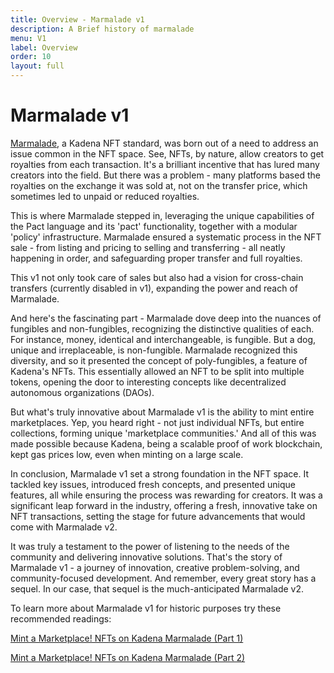 ```yaml
---
title: Overview - Marmalade v1
description: A Brief history of marmalade
menu: V1
label: Overview
order: 10
layout: full
---
```


# Marmalade v1

[Marmalade](https://marmalade.art/), a Kadena NFT standard, was born out of a
need to address an issue common in the NFT space. See, NFTs, by nature, allow
creators to get royalties from each transaction. It's a brilliant incentive that
has lured many creators into the field. But there was a problem - many platforms
based the royalties on the exchange it was sold at, not on the transfer price,
which sometimes led to unpaid or reduced royalties.

This is where Marmalade stepped in, leveraging the unique capabilities of the
Pact language and its 'pact' functionality, together with a modular 'policy'
infrastructure. Marmalade ensured a systematic process in the NFT sale - from
listing and pricing to selling and transferring - all neatly happening in order,
and safeguarding proper transfer and full royalties.

This v1 not only took care of sales but also had a vision for cross-chain
transfers (currently disabled in v1), expanding the power and reach of
Marmalade.

And here's the fascinating part - Marmalade dove deep into the nuances of
fungibles and non-fungibles, recognizing the distinctive qualities of each. For
instance, money, identical and interchangeable, is fungible. But a dog, unique
and irreplaceable, is non-fungible. Marmalade recognized this diversity, and so
it presented the concept of poly-fungibles, a feature of Kadena's NFTs. This
essentially allowed an NFT to be split into multiple tokens, opening the door to
interesting concepts like decentralized autonomous organizations (DAOs).

But what's truly innovative about Marmalade v1 is the ability to mint entire
marketplaces. Yep, you heard right - not just individual NFTs, but entire
collections, forming unique 'marketplace communities.' And all of this was made
possible because Kadena, being a scalable proof of work blockchain, kept gas
prices low, even when minting on a large scale.

In conclusion, Marmalade v1 set a strong foundation in the NFT space. It tackled
key issues, introduced fresh concepts, and presented unique features, all while
ensuring the process was rewarding for creators. It was a significant leap
forward in the industry, offering a fresh, innovative take on NFT transactions,
setting the stage for future advancements that would come with Marmalade v2.

It was truly a testament to the power of listening to the needs of the community
and delivering innovative solutions. That's the story of Marmalade v1 - a
journey of innovation, creative problem-solving, and community-focused
development. And remember, every great story has a sequel. In our case, that
sequel is the much-anticipated Marmalade v2.

To learn more about Marmalade v1 for historic purposes try these recommended
readings:

[Mint a Marketplace! NFTs on Kadena Marmalade (Part 1)](https://medium.com/kadena-io/mint-a-marketplace-nfts-on-kadena-marmalade-part-1-2262cbfa5296)

[Mint a Marketplace! NFTs on Kadena Marmalade (Part 2)](https://medium.com/kadena-io/mint-a-marketplace-nfts-on-kadena-marmalade-part-2-f1477a4cf736)
